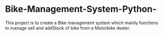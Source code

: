 # Bike-Management-System-Python-
This project is to create a Bike management system which mainly functions to manage sell and addStock of bike from a Motorbike dealer. 
